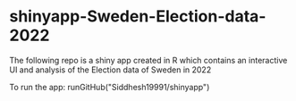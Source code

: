 # shinyapp-Sweden-Election-data-2022

The following repo is a shiny app created in R which contains an interactive UI and analysis of the Election data of Sweden in 2022


To run the app:
runGitHub("Siddhesh19991/shinyapp")
